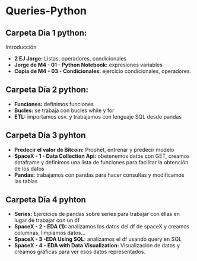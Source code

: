 # Queries-Python 


## Carpeta Dia 1 python:

Introducción

- **2 EJ Jorge:** Listas, operadores, condicionales
- **Jorge de M4 - 01 - Python Notebook:** expresiones variables
- **Copia de M4 - 03 - Condicionales:** ejercicio condicionales, operadores.

## Carpeta Día 2 python:

- **Funciones:** definimos funciones 
- **Bucles:** se trabaja con bucles while y for
- **ETL:** importamos csv. y trabajamos con lenguaje SQL desde pandas

## Carpeta Día 3 pyhton

- **Predecir el valor de Bitcoin:** Prophet, entrenar y predecir modelo
- **SpaceX - 1 - Data Collection Api:** obetenemos datos con GET, creamos dataframe y definimos una lista de funciones para facilitar la obtención de los datos
- **Pandas:** trabajamos con pandas para hacer consultas y modificamos las tablas

## Carpeta Día 4 pyhton

- **Series:** Ejercicios de pandas sobre series para trabajar con ellas en lugar de trabajar con un df
- **SpaceX - 2 - EDA (1):** analizamos los datos del df de spaceX y creamos columnas, limpiamos datos...
- **SpaceX - 3 -EDA Using SQL:** analizamos el df usando query en SQL
- **SpaceX - 4 - EDA with Data Visualization:** Visualizacion de datos y creamos gráficas para ver esos datos representados.

